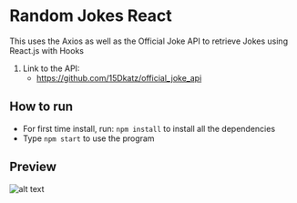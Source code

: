 # Random Jokes React
This uses the Axios as well as the Official Joke API to retrieve Jokes using React.js with Hooks
1. Link to the API:
   - https://github.com/15Dkatz/official_joke_api

## How to run
- For first time install, run:
``` npm install ``` to install all the dependencies
- Type ```npm start``` to use the program

## Preview
![alt text](https://i.gyazo.com/c07705303082691ee37f7a9a916ec446.png)
